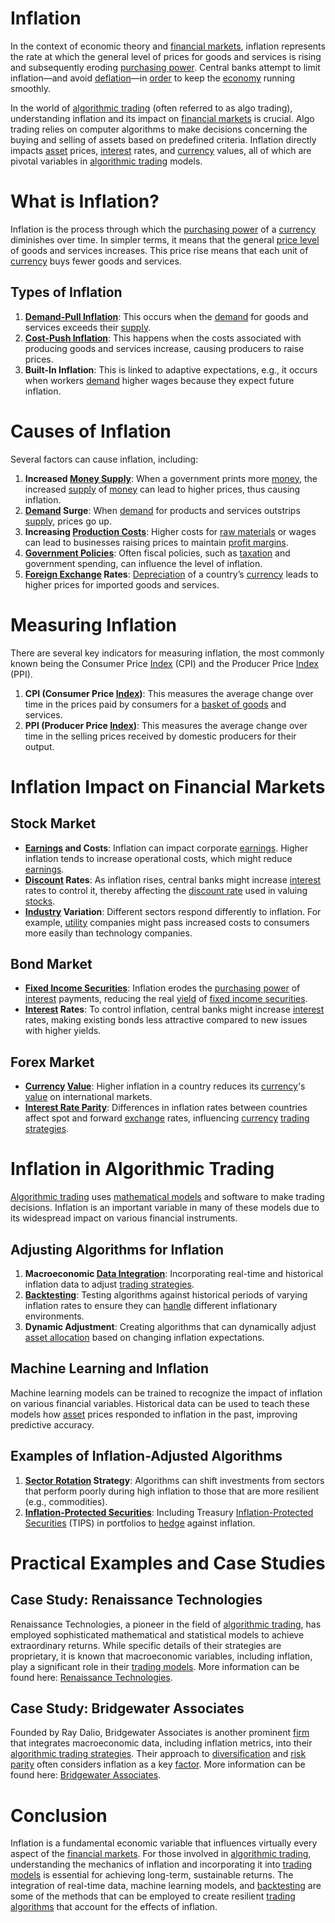 # Inflation

In the context of economic theory and [financial markets](../f/financial_market.md), inflation represents the rate at which the general level of prices for goods and services is rising and subsequently eroding [purchasing power](../p/purchasing_power.md). Central banks attempt to limit inflation—and avoid [deflation](../d/deflation.md)—in [order](../o/order.md) to keep the [economy](../e/economy.md) running smoothly.

In the world of [algorithmic trading](../a/accountability.md) (often referred to as algo trading), understanding inflation and its impact on [financial markets](../f/financial_market.md) is crucial. Algo trading relies on computer algorithms to make decisions concerning the buying and selling of assets based on predefined criteria. Inflation directly impacts [asset](../a/asset.md) prices, [interest](../i/interest.md) rates, and [currency](../c/currency.md) values, all of which are pivotal variables in [algorithmic trading](../a/accountability.md) models.

# What is Inflation?

Inflation is the process through which the [purchasing power](../p/purchasing_power.md) of a [currency](../c/currency.md) diminishes over time. In simpler terms, it means that the general [price level](../p/price_level.md) of goods and services increases. This price rise means that each unit of [currency](../c/currency.md) buys fewer goods and services.

## Types of Inflation

1. **[Demand-Pull Inflation](../d/demand-pull_inflation.md)**: This occurs when the [demand](../d/demand.md) for goods and services exceeds their [supply](../s/supply.md).
2. **[Cost-Push Inflation](../c/cost-push.md)**: This happens when the costs associated with producing goods and services increase, causing producers to raise prices.
3. **Built-In Inflation**: This is linked to adaptive expectations, e.g., it occurs when workers [demand](../d/demand.md) higher wages because they expect future inflation.

# Causes of Inflation

Several factors can cause inflation, including:

1. **Increased [Money Supply](../m/money_supply.md)**: When a government prints more [money](../m/money.md), the increased [supply](../s/supply.md) of [money](../m/money.md) can lead to higher prices, thus causing inflation.
2. **[Demand](../d/demand.md) Surge**: When [demand](../d/demand.md) for products and services outstrips [supply](../s/supply.md), prices go up.
3. **Increasing [Production Costs](../p/production_costs.md)**: Higher costs for [raw materials](../r/raw_materials.md) or wages can lead to businesses raising prices to maintain [profit margins](../p/profit_margins_in_trading.md).
4. **[Government Policies](../g/government_policies_in_trading.md)**: Often fiscal policies, such as [taxation](../t/taxation.md) and government spending, can influence the level of inflation.
5. **[Foreign Exchange](../f/foreign_exchange.md) Rates**: [Depreciation](../d/depreciation.md) of a country’s [currency](../c/currency.md) leads to higher prices for imported goods and services.

# Measuring Inflation

There are several key indicators for measuring inflation, the most commonly known being the Consumer Price [Index](../i/index.md) (CPI) and the Producer Price [Index](../i/index.md) (PPI).

1. **CPI (Consumer Price [Index](../i/index.md))**: This measures the average change over time in the prices paid by consumers for a [basket of goods](../b/basket_of_goods.md) and services.
2. **PPI (Producer Price [Index](../i/index.md))**: This measures the average change over time in the selling prices received by domestic producers for their output.

# Inflation Impact on Financial Markets

## Stock Market

- **[Earnings](../e/earnings.md) and Costs**: Inflation can impact corporate [earnings](../e/earnings.md). Higher inflation tends to increase operational costs, which might reduce [earnings](../e/earnings.md).
- **[Discount](../d/discount.md) Rates**: As inflation rises, central banks might increase [interest](../i/interest.md) rates to control it, thereby affecting the [discount rate](../d/discount_rate.md) used in valuing [stocks](../s/stock.md).
- **[Industry](../i/industry.md) Variation**: Different sectors respond differently to inflation. For example, [utility](../u/utility.md) companies might pass increased costs to consumers more easily than technology companies.

## Bond Market

- **[Fixed Income Securities](../f/fixed_income_securities.md)**: Inflation erodes the [purchasing power](../p/purchasing_power.md) of [interest](../i/interest.md) payments, reducing the real [yield](../y/yield.md) of [fixed income securities](../f/fixed_income_securities.md).
- **[Interest](../i/interest.md) Rates**: To control inflation, central banks might increase [interest](../i/interest.md) rates, making existing bonds less attractive compared to new issues with higher yields.

## Forex Market

- **[Currency](../c/currency.md) [Value](../v/value.md)**: Higher inflation in a country reduces its [currency](../c/currency.md)'s [value](../v/value.md) on international markets.
- **[Interest Rate Parity](../i/interest_rate_parity.md)**: Differences in inflation rates between countries affect spot and forward [exchange](../e/exchange.md) rates, influencing [currency](../c/currency.md) [trading strategies](../t/trading_strategies.md).

# Inflation in Algorithmic Trading

[Algorithmic trading](../a/accountability.md) uses [mathematical models](../m/mathematical_models_in_trading.md) and software to make trading decisions. Inflation is an important variable in many of these models due to its widespread impact on various financial instruments.

## Adjusting Algorithms for Inflation

1. **Macroeconomic [Data Integration](../d/data_integration.md)**: Incorporating real-time and historical inflation data to adjust [trading strategies](../t/trading_strategies.md).
2. **[Backtesting](../b/backtesting.md)**: Testing algorithms against historical periods of varying inflation rates to ensure they can [handle](../h/handle.md) different inflationary environments.
3. **Dynamic Adjustment**: Creating algorithms that can dynamically adjust [asset allocation](../a/asset_allocation.md) based on changing inflation expectations.

## Machine Learning and Inflation

Machine learning models can be trained to recognize the impact of inflation on various financial variables. Historical data can be used to teach these models how [asset](../a/asset.md) prices responded to inflation in the past, improving predictive accuracy.

## Examples of Inflation-Adjusted Algorithms

1. **[Sector Rotation](../s/sector_rotation.md) Strategy**: Algorithms can shift investments from sectors that perform poorly during high inflation to those that are more resilient (e.g., commodities).
2. **[Inflation-Protected Securities](../i/inflation-protected_securities.md)**: Including Treasury [Inflation-Protected Securities](../i/inflation-protected_securities.md) (TIPS) in portfolios to [hedge](../h/hedge.md) against inflation.

# Practical Examples and Case Studies

## Case Study: Renaissance Technologies

Renaissance Technologies, a pioneer in the field of [algorithmic trading](../a/accountability.md), has employed sophisticated mathematical and statistical models to achieve extraordinary returns. While specific details of their strategies are proprietary, it is known that macroeconomic variables, including inflation, play a significant role in their [trading models](../t/trading_models.md). More information can be found here: [Renaissance Technologies](https://www.rentec.com/).

## Case Study: Bridgewater Associates

Founded by Ray Dalio, Bridgewater Associates is another prominent [firm](../f/firm.md) that integrates macroeconomic data, including inflation metrics, into their [algorithmic trading strategies](../a/algorithmic_trading_strategies.md). Their approach to [diversification](../d/diversification.md) and [risk parity](../r/risk_parity.md) often considers inflation as a key [factor](../f/factor.md). More information can be found here: [Bridgewater Associates](https://www.bridgewater.com/).

# Conclusion

Inflation is a fundamental economic variable that influences virtually every aspect of the [financial markets](../f/financial_market.md). For those involved in [algorithmic trading](../a/accountability.md), understanding the mechanics of inflation and incorporating it into [trading models](../t/trading_models.md) is essential for achieving long-term, sustainable returns. The integration of real-time data, machine learning models, and [backtesting](../b/backtesting.md) are some of the methods that can be employed to create resilient [trading algorithms](../t/trading_algorithms.md) that account for the effects of inflation.